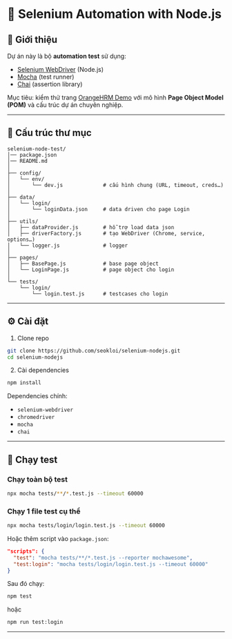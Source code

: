 # 🧪 Selenium Automation with Node.js

## 📌 Giới thiệu

Dự án này là bộ **automation test** sử dụng:

- [Selenium WebDriver](https://www.selenium.dev/) (Node.js)
- [Mocha](https://mochajs.org/) (test runner)
- [Chai](https://www.chaijs.com/) (assertion library)

Mục tiêu: kiểm thử trang [OrangeHRM Demo](https://opensource-demo.orangehrmlive.com/) với mô hình **Page Object Model (POM)** và cấu trúc dự án chuyên nghiệp.

---

## 📂 Cấu trúc thư mục

```
selenium-node-test/
│── package.json
│── README.md
│
├── config/
│   └── env/
│       └── dev.js             # cấu hình chung (URL, timeout, creds…)
│
├── data/
│   └── login/
│       └── loginData.json     # data driven cho page Login
│
├── utils/
│   ├── dataProvider.js        # hỗ trợ load data json
│   ├── driverFactory.js       # tạo WebDriver (Chrome, service, options…)
│   └── logger.js              # logger
│
├── pages/
│   ├── BasePage.js            # base page object
│   └── LoginPage.js           # page object cho login
│
└── tests/
    └── login/
        └── login.test.js      # testcases cho login
```

---

## ⚙️ Cài đặt

1. Clone repo

```bash
git clone https://github.com/seokloi/selenium-nodejs.git
cd selenium-nodejs
```

2. Cài dependencies

```bash
npm install
```

Dependencies chính:

- `selenium-webdriver`
- `chromedriver`
- `mocha`
- `chai`

---

## 🚀 Chạy test

### Chạy toàn bộ test

```bash
npx mocha tests/**/*.test.js --timeout 60000
```

### Chạy 1 file test cụ thể

```bash
npx mocha tests/login/login.test.js --timeout 60000
```

Hoặc thêm script vào `package.json`:

```json
"scripts": {
  "test": "mocha tests/**/*.test.js --reporter mochawesome",
  "test:login": "mocha tests/login/login.test.js --timeout 60000"
}
```

Sau đó chạy:

```bash
npm test
```

hoặc

```bash
npm run test:login
```

---
